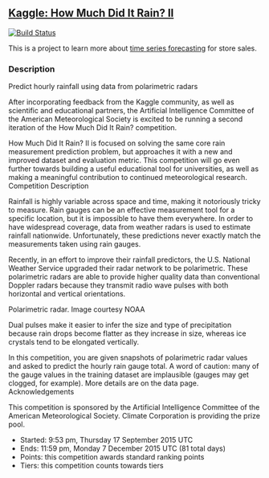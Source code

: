 ## [Kaggle: How Much Did It Rain? II](https://www.kaggle.com/c/how-much-did-it-rain-ii)

[![Build Status](https://travis-ci.org/paulhendricks/kaggle-how-much-did-it-rain-2.svg)](https://travis-ci.org/paulhendricks/kaggle-how-much-did-it-rain-2)

This is a project to learn more about [time series forecasting](https://en.wikipedia.org/wiki/Time_series) for store sales.

### Description


Predict hourly rainfall using data from polarimetric radars

After incorporating feedback from the Kaggle community, as well as scientific and educational partners, the Artificial Intelligence Committee of the American Meteorological Society is excited to be running a second iteration of the How Much Did It Rain? competition.

How Much Did It Rain? II is focused on solving the same core rain measurement prediction problem, but approaches it with a new and improved dataset and evaluation metric. This competition will go even further towards building a useful educational tool for universities, as well as making a meaningful contribution to continued meteorological research.
Competition Description

Rainfall is highly variable across space and time, making it notoriously tricky to measure. Rain gauges can be an effective measurement tool for a specific location, but it is impossible to have them everywhere. In order to have widespread coverage, data from weather radars is used to estimate rainfall nationwide. Unfortunately, these predictions never exactly match the measurements taken using rain gauges.

Recently, in an effort to improve their rainfall predictors, the U.S. National Weather Service upgraded their radar network to be polarimetric. These polarimetric radars are able to provide higher quality data than conventional Doppler radars because they transmit radio wave pulses with both horizontal and vertical orientations. 

Polarimetric radar. Image courtesy NOAA

Dual pulses make it easier to infer the size and type of precipitation because rain drops become flatter as they increase in size, whereas ice crystals tend to be elongated vertically.

In this competition, you are given snapshots of polarimetric radar values and asked to predict the hourly rain gauge total. A word of caution: many of the gauge values in the training dataset are implausible (gauges may get clogged, for example). More details are on the data page.
Acknowledgements

This competition is sponsored by the Artificial Intelligence Committee of the American Meteorological Society. Climate Corporation is providing the prize pool.

* Started: 9:53 pm, Thursday 17 September 2015 UTC
* Ends: 11:59 pm, Monday 7 December 2015 UTC (81 total days)
* Points: this competition awards standard ranking points
* Tiers: this competition counts towards tiers
